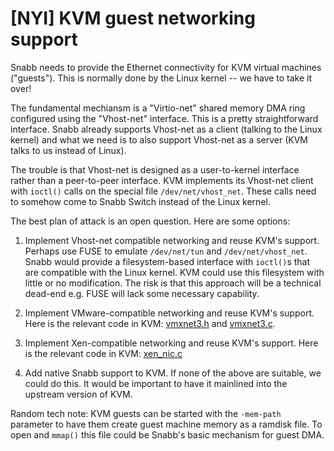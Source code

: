 # [NYI] KVM guest networking support

Snabb needs to provide the Ethernet connectivity for KVM
virtual machines ("guests"). This is normally done by the Linux
kernel -- we have to take it over!

The fundamental mechiansm is a "Virtio-net" shared memory DMA ring
configured using the "Vhost-net" interface. This is a pretty
straightforward interface. Snabb already supports Vhost-net
as a client (talking to the Linux kernel) and what we need is to
also support Vhost-net as a server (KVM talks to us instead of
Linux).

The trouble is that Vhost-net is designed as a user-to-kernel
interface rather than a peer-to-peer interface. KVM implements its
Vhost-net client with `ioctl()` calls on the special file
`/dev/net/vhost_net`. These calls need to somehow come to Snabb
Switch instead of the Linux kernel.

The best plan of attack is an open question. Here are some options:

1. Implement Vhost-net compatible networking and reuse KVM's
   support. Perhaps use FUSE to emulate `/dev/net/tun` and
   `/dev/net/vhost_net`. Snabb would provide a
   filesystem-based interface with `ioctl()`s that are compatible
   with the Linux kernel. KVM could use this filesystem with
   little or no modification. The risk is that this approach will
   be a technical dead-end e.g. FUSE will lack some necessary
   capability.

2. Implement VMware-compatible networking and reuse KVM's support.
   Here is the relevant code in KVM:
   [vmxnet3.h](https://github.com/qemu/qemu/blob/master/hw/net/vmxnet3.h)
   and
   [vmxnet3.c](https://github.com/qemu/qemu/blob/master/hw/net/vmxnet3.c).

3. Implement Xen-compatible networking and reuse KVM's support.
   Here is the relevant code in KVM: [xen_nic.c](https://github.com/qemu/qemu/blob/master/hw/net/xen_nic.c)

4. Add native Snabb support to KVM. If none of the above
   are suitable, we could do this. It would be important to have it
   mainlined into the upstream version of KVM.

Random tech note: KVM guests can be started with the `-mem-path`
parameter to have them create guest machine memory as a ramdisk file.
To open and `mmap()` this file could be Snabb's basic mechanism
for guest DMA.
